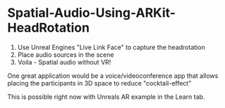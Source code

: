 # Spatial-Audio-Using-ARKit-HeadRotation

1. Use Unreal Engines "Live Link Face" to capture the headrotation
2. Place audio sources in the scene
3. Voila - Spatial audio without VR!

One great application would be a voice/videoconference app that allows placing the participants in 3D space to reduce "cocktail-effect" 

This is possible right now with Unreals AR example in the Learn tab.
